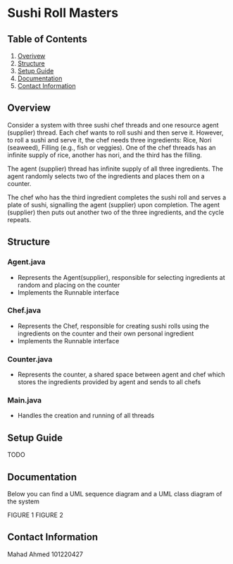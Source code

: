 # Sushi Roll Masters

## Table of Contents
1. [Overivew](#overview)
2. [Structure](#structure)
3. [Setup Guide](#setup-guide)
4. [Documentation](#documentation)
5. [Contact Information](#contact-information)

## Overview
Consider a system with three sushi chef threads and one resource agent (supplier) thread.
Each chef wants to roll sushi and then serve it. However, to roll a sushi and serve it, the chef needs
three ingredients: Rice, Nori (seaweed), Filling (e.g., fish or veggies). One of the chef threads has an
infinite supply of rice, another has nori, and the third has the filling.

The agent (supplier) thread has infinite supply of all three ingredients. The agent randomly selects two
of the ingredients and places them on a counter.

The chef who has the third ingredient completes the sushi roll and serves a plate of sushi, signalling
the agent (supplier) upon completion. The agent (supplier) then puts out another two of the three
ingredients, and the cycle repeats.

## Structure
### Agent.java
- Represents the Agent(supplier), responsible for selecting ingredients at random and placing on the counter
- Implements the Runnable interface
### Chef.java
- Represents the Chef, responsible for creating sushi rolls using the ingredients on the counter and their own personal ingredient
- Implements the Runnable interface
### Counter.java
- Represents the counter, a shared space between agent and chef which stores the ingredients provided by agent and sends to all chefs
### Main.java
- Handles the creation and running of all threads

## Setup Guide
TODO

## Documentation
Below you can find a UML sequence diagram and a UML class diagram of the system

FIGURE 1 
FIGURE 2 

## Contact Information
Mahad Ahmed
101220427